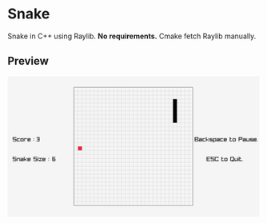 # Snake

Snake in C++ using Raylib.
**No requirements.** Cmake fetch Raylib manually.

## Preview 
![snake.png](snake.png)